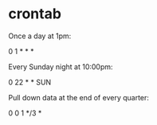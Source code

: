 # crontab
Once a day at 1pm:

0 1 * * *

Every Sunday night at 10:00pm: 

0 22 * * SUN

Pull down data at the end of every quarter:  

0 0 1 */3 *
